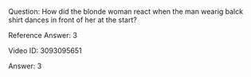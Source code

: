 Question: How did the blonde woman react when the man wearig balck shirt dances in front of her at the start?

Reference Answer: 3

Video ID: 3093095651

Answer: 3

